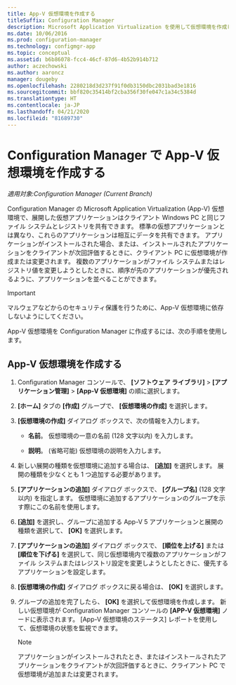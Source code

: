 ```yaml
---
title: App-V 仮想環境を作成する
titleSuffix: Configuration Manager
description: Microsoft Application Virtualization を使用して仮想環境を作成し、アプリが互いにデータを共有できるようにします。
ms.date: 10/06/2016
ms.prod: configuration-manager
ms.technology: configmgr-app
ms.topic: conceptual
ms.assetid: b6b86078-fcc4-46cf-87d6-4b52b914b712
author: aczechowski
ms.author: aaroncz
manager: dougeby
ms.openlocfilehash: 2280218d3d237f91f0db3150dbc2031bad3e1816
ms.sourcegitcommit: bbf820c35414bf2cba356f30fe047c1a34c5384d
ms.translationtype: HT
ms.contentlocale: ja-JP
ms.lasthandoff: 04/21/2020
ms.locfileid: "81689730"
---
```

# <a name="create-app-v-virtual-environments-in-configuration-manager"></a>Configuration Manager で App-V 仮想環境を作成する

*適用対象:Configuration Manager (Current Branch)*

Configuration Manager の Microsoft Application Virtualization (App-V) 仮想環境で、展開した仮想アプリケーションはクライアント Windows PC と同じファイル システムとレジストリを共有できます。 標準の仮想アプリケーションとは異なり、これらのアプリケーションは相互にデータを共有できます。 アプリケーションがインストールされた場合、または、インストールされたアプリケーションをクライアントが次回評価するときに、クライアント PC に仮想環境が作成または変更されます。 複数のアプリケーションがファイル システムまたはレジストリ値を変更しようとしたときに、順序が先のアプリケーションが優先されるように、アプリケーションを並べることができます。  

> [!IMPORTANT]  
>  マルウェアなどからのセキュリティ保護を行うために、App-V 仮想環境に依存しないようにしてください。  

 App-V 仮想環境を Configuration Manager に作成するには、次の手順を使用します。  

## <a name="create-an-app-v-virtual-environment"></a>App-V 仮想環境を作成する  

1.  Configuration Manager コンソールで、 **[ソフトウェア ライブラリ]**  >  **[アプリケーション管理]**  >  **[App-V 仮想環境]** の順に選択します。  

3.  **[ホーム]** タブの **[作成]** グループで、 **[仮想環境の作成]** を選択します。  

4.  **[仮想環境の作成]** ダイアログ ボックスで、次の情報を入力します。  

    -   **名前**。  仮想環境の一意の名前 (128 文字以内) を入力します。  

    -   **説明**。 (省略可能) 仮想環境の説明を入力します。  

5.  新しい展開の種類を仮想環境に追加する場合は、 **[追加]** を選択します。 展開の種類を少なくとも 1 つ追加する必要があります。  

6.  **[アプリケーションの追加]** ダイアログ ボックスで、 **[グループ名]** (128 文字以内) を指定します。 仮想環境に追加するアプリケーションのグループを示す際にこの名前を使用します。  

7.  **[追加]** を選択し、グループに追加する App-V 5 アプリケーションと展開の種類を選択して、 **[OK]** を選択します。  

8.  **[アプリケーションの追加]** ダイアログ ボックスで、 **[順位を上げる]** または **[順位を下げる]** を選択して、同じ仮想環境内で複数のアプリケーションがファイル システムまたはレジストリ設定を変更しようとしたときに、優先するアプリケーションを設定します。  

9. **[仮想環境の作成]** ダイアログ ボックスに戻る場合は、 **[OK]** を選択します。  

10. グループの追加を完了したら、 **[OK]** を選択して仮想環境を作成します。 新しい仮想環境が Configuration Manager コンソールの **[APP-V 仮想環境]** ノードに表示されます。 [App-V 仮想環境のステータス] レポートを使用して、仮想環境の状態を監視できます。  

    > [!NOTE]  
    >  アプリケーションがインストールされたとき、またはインストールされたアプリケーションをクライアントが次回評価するときに、クライアント PC で仮想環境が追加または変更されます。  
